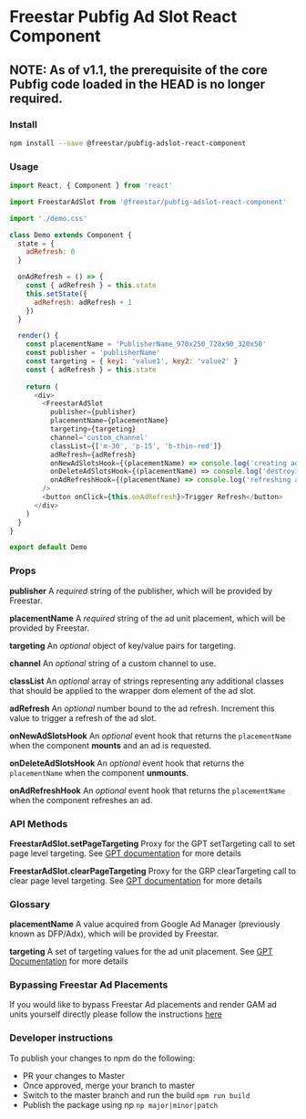 # Freestar Pubfig Ad Slot React Component

## NOTE: As of v1.1, the prerequisite of the core Pubfig code loaded in the HEAD is no longer required.

### Install

```sh
npm install --save @freestar/pubfig-adslot-react-component
```

### Usage

```js
import React, { Component } from 'react'

import FreestarAdSlot from '@freestar/pubfig-adslot-react-component'

import './demo.css'

class Demo extends Component {
  state = {
    adRefresh: 0
  }

  onAdRefresh = () => {
    const { adRefresh } = this.state
    this.setState({
      adRefresh: adRefresh + 1
    })
  }

  render() {
    const placementName = 'PublisherName_970x250_728x90_320x50'
    const publisher = 'publisherName'
    const targeting = { key1: 'value1', key2: 'value2' }
    const { adRefresh } = this.state
    
    return (
      <div>
        <FreestarAdSlot
          publisher={publisher}
          placementName={placementName}
          targeting={targeting}
          channel='custom_channel'
          classList={['m-30', 'p-15', 'b-thin-red']}
          adRefresh={adRefresh}
          onNewAdSlotsHook={(placementName) => console.log('creating ad', placementName)}
          onDeleteAdSlotsHook={(placementName) => console.log('destroying ad', placementName)}
          onAdRefreshHook={(placementName) => console.log('refreshing ad', placementName)}
        />
        <button onClick={this.onAdRefresh}>Trigger Refresh</button>
      </div>
    )
  }
}

export default Demo
```

### Props

**publisher**
A *required* string of the publisher, which will be provided by Freestar.

**placementName**
A *required* string of the ad unit placement, which will be provided by Freestar.

**targeting**
An *optional* object of key/value pairs for targeting.

**channel**
An *optional* string of a custom channel to use.

**classList**
An *optional* array of strings representing any additional classes that should be applied to the wrapper dom element of the ad slot.

**adRefresh**
An *optional* number bound to the ad refresh. Increment this value to trigger a refresh of the ad slot.

**onNewAdSlotsHook**
An *optional* event hook that returns the `placementName` when the component **mounts** and an ad is requested.

**onDeleteAdSlotsHook**
An *optional* event hook that returns the `placementName` when the component **unmounts**.

**onAdRefreshHook**
An *optional* event hook that returns the `placementName` when the component refreshes an ad.
       
### API Methods

**FreestarAdSlot.setPageTargeting**
Proxy for the GPT setTargeting call to set page level targeting. See [GPT documentation](https://developers.google.com/doubleclick-gpt/reference#googletag.PubAdsService_setTargeting) for more details

**FreestarAdSlot.clearPageTargeting**
Proxy for the GRP clearTargeting call to clear page level targeting. See [GPT documentation](https://developers.google.com/doubleclick-gpt/reference#googletag.PubAdsService_clearTargeting) for more details

### Glossary

**placementName**
A value acquired from Google Ad Manager (previously known as DFP/Adx), which will be provided by Freestar.

**targeting**
A set of targeting values for the ad unit placement. See [GPT Documentation](https://developers.google.com/doubleclick-gpt/guides/key-value-targeting) for more details

### Bypassing Freestar Ad Placements
If you would like to bypass Freestar Ad placements and render GAM ad units yourself directly please follow the instructions [here](README-BYPASS.md)


### Developer instructions

To publish your changes to npm do the following:

- PR your changes to Master
- Once approved, merge your branch to master
- Switch to the master branch and run the build `npm run build`
- Publish the package using np `np major|minor|patch`  
